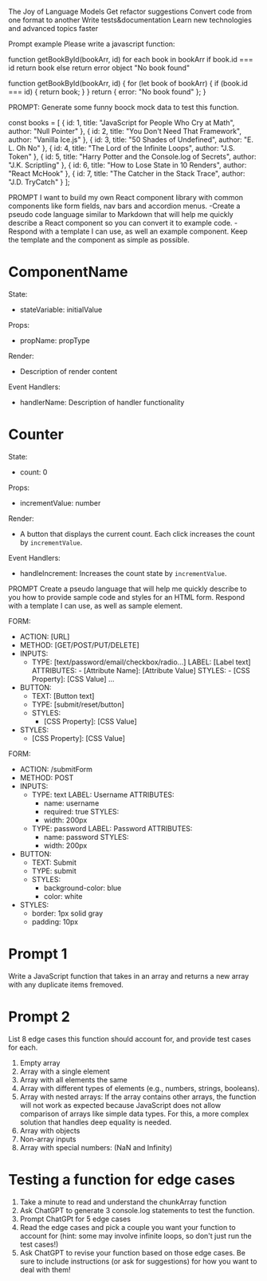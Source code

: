 The Joy of Language Models
Get refactor suggestions
Convert code from one format to another
Write tests&documentation
Learn new technologies and advanced topics faster

Prompt example
Please write a javascript function:

function getBookById(bookArr, id)
for each book in bookArr
if book.id === id
return book
else return error object "No book found"

function getBookById(bookArr, id) {
for (let book of bookArr) {
if (book.id === id) {
return book;
}
}
return { error: "No book found" };
}

PROMPT:
Generate some funny boock mock data to test this function.

const books = [
{ id: 1, title: "JavaScript for People Who Cry at Math", author: "Null Pointer" },
{ id: 2, title: "You Don't Need That Framework", author: "Vanilla Ice.js" },
{ id: 3, title: "50 Shades of Undefined", author: "E. L. Oh No" },
{ id: 4, title: "The Lord of the Infinite Loops", author: "J.S. Token" },
{ id: 5, title: "Harry Potter and the Console.log of Secrets", author: "J.K. Scriptling" },
{ id: 6, title: "How to Lose State in 10 Renders", author: "React McHook" },
{ id: 7, title: "The Catcher in the Stack Trace", author: "J.D. TryCatch" }
];

PROMPT
I want to build my own React component library with common components like form fields, nav bars and accordion menus.
-Create a pseudo code language similar to Markdown that will help me quickly describe a React component so you can convert it to example code.
-Respond with a template I can use, as well an example component. Keep the template and the component as simple as possible.

# ComponentName

State:

-   stateVariable: initialValue

Props:

-   propName: propType

Render:

-   Description of render content

Event Handlers:

-   handlerName: Description of handler functionality

# Counter

State:

-   count: 0

Props:

-   incrementValue: number

Render:

-   A button that displays the current count. Each click increases the count by `incrementValue`.

Event Handlers:

-   handleIncrement: Increases the count state by `incrementValue`.

PROMPT
Create a pseudo language that will help me quickly describe to you how to provide sample code and styles
for an HTML form. Respond with a template I can use, as well as sample element.

FORM:

-   ACTION: [URL]
-   METHOD: [GET/POST/PUT/DELETE]
-   INPUTS:
    -   TYPE: [text/password/email/checkbox/radio...]
        LABEL: [Label text]
        ATTRIBUTES: - [Attribute Name]: [Attribute Value]
        STYLES: - [CSS Property]: [CSS Value]
        ...
-   BUTTON:
    -   TEXT: [Button text]
    -   TYPE: [submit/reset/button]
    -   STYLES:
        -   [CSS Property]: [CSS Value]
-   STYLES:
    -   [CSS Property]: [CSS Value]

FORM:

-   ACTION: /submitForm
-   METHOD: POST
-   INPUTS:
    -   TYPE: text
        LABEL: Username
        ATTRIBUTES:
        -   name: username
        -   required: true
            STYLES:
        -   width: 200px
    -   TYPE: password
        LABEL: Password
        ATTRIBUTES:
        -   name: password
            STYLES:
        -   width: 200px
-   BUTTON:
    -   TEXT: Submit
    -   TYPE: submit
    -   STYLES:
        -   background-color: blue
        -   color: white
-   STYLES:
    -   border: 1px solid gray
    -   padding: 10px

# Prompt 1

Write a JavaScript function that takes in an array and returns a new array with any duplicate items fremoved.

# Prompt 2

List 8 edge cases this function should account for, and provide test cases for each.

1. Empty array
2. Array with a single element
3. Array with all elements the same
4. Array with different types of elements (e.g., numbers, strings, booleans).
5. Array with nested arrays: If the array contains other arrays, the function will not work as expected because JavaScript does not allow comparison of arrays like simple data types. For this, a more complex solution that handles deep equality is needed.
6. Array with objects
7. Non-array inputs
8. Array with special numbers: (NaN and Infinity)

# Testing a function for edge cases

1. Take a minute to read and understand the chunkArray function
2. Ask ChatGPT to generate 3 console.log statements to test the function.
3. Prompt ChatGPt for 5 edge cases
4. Read the edge cases and pick a couple you want your function to
   account for (hint: some may involve infinite loops, so don't just run the test cases!)
5. Ask ChatGPT to revise your function based on those edge cases. Be sure
   to include instructions (or ask for suggestions) for how you want to deal with them!
